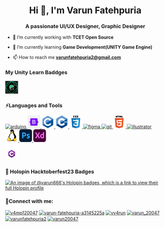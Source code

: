 <h1 align="center">Hi 👋, I'm Varun Fatehpuria</h1>
<h3 align="center">A passionate UI/UX Designer, Graphic Designer</h3>

- 🔭 I’m currently working with **TCET Open Source**

- 🌱 I’m currently learning **Game Development(UNITY Game Engine)**

- 📫 How to reach me **varunfatehpuria2@gmail.com**

<h3 align="left">My  Unity Learn Baddges</h3>
<a href="https://learn.unity.com/u/65a7e4b5edbc2a680db407f2" target="_blank" rel="noreferrer"><img src="https://github.com/Varun-666/Varun-666/blob/main/GetStartedWithUnityBadge.jpeg" alt="UNITY" width="40" height="40"/></a>

<h3 align="left">⚡Languages and Tools</h3>
<p align="left"> 
  <a href="https://www.arduino.cc/" target="_blank" rel="noreferrer"> <img src="https://cdn.worldvectorlogo.com/logos/arduino-1.svg" alt="arduino" width="40" height="40"/> </a> 
  <a href="https://getbootstrap.com" target="_blank" rel="noreferrer"> <img src="https://github.com/Varun-666/Varun-666/blob/main/BootstrapLogo.png" alt="bootstrap" width="40" height="40"/> </a>
  <a href="https://www.cprogramming.com/" target="_blank" rel="noreferrer"> <img src="https://raw.githubusercontent.com/devicons/devicon/master/icons/c/c-original.svg" alt="c" width="40" height="40"/> </a> 
  <a href="https://www.w3schools.com/cpp/" target="_blank" rel="noreferrer"> <img src="https://raw.githubusercontent.com/devicons/devicon/master/icons/cplusplus/cplusplus-original.svg" alt="cplusplus" width="40" height="40"/> </a> 
  <a href="https://www.w3schools.com/css/" target="_blank" rel="noreferrer"> <img src="https://raw.githubusercontent.com/devicons/devicon/master/icons/css3/css3-original-wordmark.svg" alt="css3" width="40" height="40"/> </a> 
  <a href="https://www.figma.com/" target="_blank" rel="noreferrer"> <img src="https://www.vectorlogo.zone/logos/figma/figma-icon.svg" alt="figma" width="40" height="40"/> </a> 
  <a href="https://git-scm.com/" target="_blank" rel="noreferrer"> <img src="https://www.vectorlogo.zone/logos/git-scm/git-scm-icon.svg" alt="git" width="40" height="40"/> </a> 
  <a href="https://www.w3.org/html/" target="_blank" rel="noreferrer"> <img src="https://raw.githubusercontent.com/devicons/devicon/master/icons/html5/html5-original-wordmark.svg" alt="html5" width="40" height="40"/> </a> 
  <a href="https://www.adobe.com/in/products/illustrator.html" target="_blank" rel="noreferrer"> <img src="https://www.vectorlogo.zone/logos/adobe_illustrator/adobe_illustrator-icon.svg" alt="illustrator" width="40" height="40"/> </a> 
  <a href="https://www.linux.org/" target="_blank" rel="noreferrer"> <img src="https://raw.githubusercontent.com/devicons/devicon/master/icons/linux/linux-original.svg" alt="linux" width="40" height="40"/> </a>     <a href="https://www.photoshop.com/en" target="_blank" rel="noreferrer"> <img src="https://github.com/Varun-666/Varun-666/blob/main/AdobePhotoshopLogo.png" alt="photoshop" width="40" height="40"/> </a> 
  <a href="https://www.adobe.com/products/xd.html" target="_blank" rel="noreferrer"> <img src="https://github.com/Varun-666/Varun-666/blob/main/AdobeXDLogo.png" alt="xd" width="40" height="40"/> </a> 
</p>
   <a href="" target="_blank" rel="noreferrer"> <img src="https://github.com/Varun-666/Varun-666/blob/main/C%23Logo.png" alt="C#" width="40" height="40"/> </a> 
</p>

<h3>📛 Holopin Hacktoberfest23 Badges</h3>

[![An image of @varun666's Holopin badges, which is a link to view their full Holopin profile](https://holopin.me/varun666)](https://holopin.io/@varun666)

<h3 align="left">🔗Connect with me:</h3>
<p align="left">
<a href="https://twitter.com/v4mp120047" target="blank"><img align="center" src="https://raw.githubusercontent.com/rahuldkjain/github-profile-readme-generator/master/src/images/icons/Social/twitter.svg" alt="v4mp120047" height="30" width="40" /></a>
<a href="https://linkedin.com/in/varun-fatehpuria-a3145225a" target="blank"><img align="center" src="https://raw.githubusercontent.com/rahuldkjain/github-profile-readme-generator/master/src/images/icons/Social/linked-in-alt.svg" alt="varun-fatehpuria-a3145225a" height="30" width="40" /></a>
<a href="https://instagram.com/vv4run" target="blank"><img align="center" src="https://raw.githubusercontent.com/rahuldkjain/github-profile-readme-generator/master/src/images/icons/Social/instagram.svg" alt="vv4run" height="30" width="40" /></a>
<a href="https://www.codechef.com/users/varun_20047" target="blank"><img align="center" src="https://cdn.jsdelivr.net/npm/simple-icons@3.1.0/icons/codechef.svg" alt="varun_20047" height="30" width="40" /></a>
<a href="https://www.hackerrank.com/varunfatehpuria2" target="blank"><img align="center" src="https://raw.githubusercontent.com/rahuldkjain/github-profile-readme-generator/master/src/images/icons/Social/hackerrank.svg" alt="varunfatehpuria2" height="30" width="40" /></a>
<a href="https://discord.gg/varun20047" target="blank"><img align="center" src="https://raw.githubusercontent.com/rahuldkjain/github-profile-readme-generator/master/src/images/icons/Social/discord.svg" alt="varun20047" height="30" width="40" /></a>
</p>
